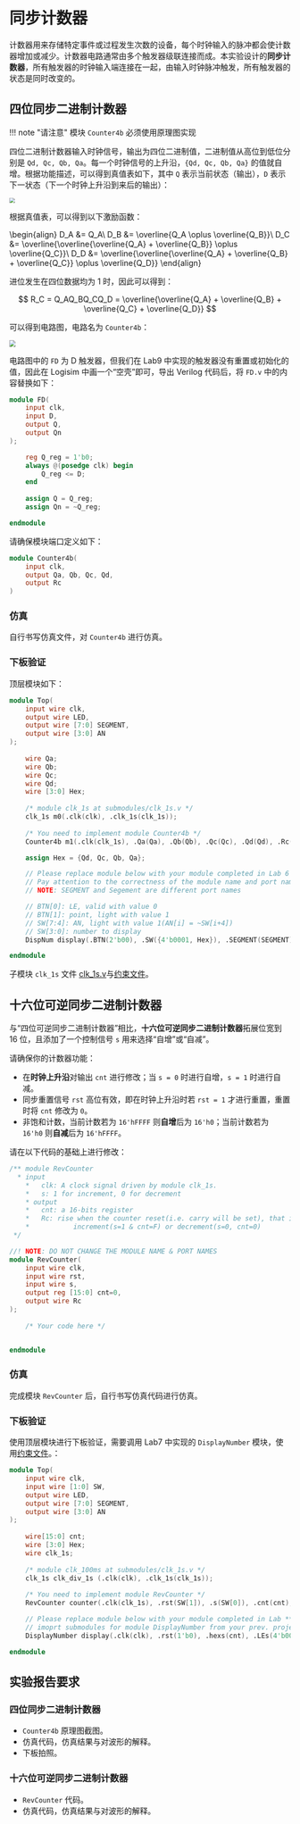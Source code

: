 # 同步计数器

计数器用来存储特定事件或过程发生次数的设备，每个时钟输入的脉冲都会使计数器增加或减少。计数器电路通常由多个触发器级联连接而成。本实验设计的**同步计数器**，所有触发器的时钟输入端连接在一起，由输入时钟脉冲触发，所有触发器的状态是同时改变的。

## 四位同步二进制计数器

!!! note "请注意"
    模块 `Counter4b` 必须使用原理图实现

四位二进制计数器输入时钟信号，输出为四位二进制值，二进制值从高位到低位分别是 `Qd, Qc, Qb, Qa`。每一个时钟信号的上升沿，`{Qd, Qc, Qb, Qa}` 的值就自增。根据功能描述，可以得到真值表如下，其中 `Q` 表示当前状态（输出），`D` 表示下一状态（下一个时钟上升沿到来后的输出）：

<img src="../pic/truth_table.png" style="zoom:60%">

根据真值表，可以得到以下激励函数：

\begin{align}
    D_A &= Q_A\\
    D_B &= \overline{Q_A \oplus \overline{Q_B}}\\
    D_C &= \overline{\overline{\overline{Q_A} + \overline{Q_B}} \oplus \overline{Q_C}}\\
    D_D &= \overline{\overline{\overline{Q_A} + \overline{Q_B} + \overline{Q_C}} \oplus \overline{Q_D}}
\end{align}

进位发生在四位数据均为 1 时，因此可以得到：

$$
R_C = Q_AQ_BQ_CQ_D = \overline{\overline{Q_A} + \overline{Q_B} + \overline{Q_C} + \overline{Q_D}}
$$

可以得到电路图，电路名为 `Counter4b`：

<img src="../pic/circuit_counter4b.png" style="zoom:70%">

电路图中的 `FD` 为 D 触发器，但我们在 Lab9 中实现的触发器没有重置或初始化的值，因此在 Logisim 中画一个“空壳”即可，导出 Verilog 代码后，将 `FD.v` 中的内容替换如下：

```verilog linenums="1"
module FD(
    input clk,
    input D,
    output Q,
    output Qn
);

    reg Q_reg = 1'b0;
    always @(posedge clk) begin
        Q_reg <= D;    
    end
    
    assign Q = Q_reg;
    assign Qn = ~Q_reg;

endmodule
```

请确保模块端口定义如下：

```verilog
module Counter4b(
    input clk,
    output Qa, Qb, Qc, Qd,
    output Rc
)
```

### 仿真

自行书写仿真文件，对 `Counter4b` 进行仿真。

### 下板验证

顶层模块如下：

```verilog linenums="1"
module Top( 
	input wire clk,
	output wire LED,
	output wire [7:0] SEGMENT,
	output wire [3:0] AN
);
	 
	wire Qa;
	wire Qb;
	wire Qc;
	wire Qd;
	wire [3:0] Hex;
	
	/* module clk_1s at submodules/clk_1s.v */
	clk_1s m0(.clk(clk), .clk_1s(clk_1s));
	
	/* You need to implement module Counter4b */
	Counter4b m1(.clk(clk_1s), .Qa(Qa), .Qb(Qb), .Qc(Qc), .Qd(Qd), .Rc(LED));

	assign Hex = {Qd, Qc, Qb, Qa};

	// Please replace module below with your module completed in Lab 6
	// Pay attention to the correctness of the module name and port name
	// NOTE: SEGMENT and Segement are different port names

	// BTN[0]: LE, valid with value 0
	// BTN[1]: point, light with value 1
	// SW[7:4]: AN, light with value 1(AN[i] = ~SW[i+4])
	// SW[3:0]: number to display
	DispNum display(.BTN(2'b00), .SW({4'b0001, Hex}), .SEGMENT(SEGMENT), .AN(AN));

endmodule
```

子模块 `clk_1s` 文件 [clk_1s.v](../attachment/clk_1s.v)与[约束文件](../attachment/constraints_labA_part1.xdc)。

## 十六位可逆同步二进制计数器

与“四位可逆同步二进制计数器”相比，**十六位可逆同步二进制计数器**拓展位宽到 16 位，且添加了一个控制信号 `s` 用来选择“自增”或“自减”。

请确保你的计数器功能：

* 在**时钟上升沿**对输出 `cnt` 进行修改；当 `s = 0` 时进行自增，`s = 1` 时进行自减。
* 同步重置信号 `rst` 高位有效，即在时钟上升沿时若 `rst = 1` 才进行重置，重置时将 `cnt` 修改为 `0`。
* 非饱和计数，当前计数若为 `16'hFFFF` 则**自增**后为 `16'h0`；当前计数若为 `16'h0` 则**自减**后为 `16'hFFFF`。

请在以下代码的基础上进行修改：

```verilog linenums="1"
/** module RevCounter
  * input
	* 	clk: A clock signal driven by module clk_1s.
	*	s: 1 for increment, 0 for decrement
	* output
	* 	cnt: a 16-bits register
	* 	Rc: rise when the counter reset(i.e. carry will be set), that is, Rc becomes 1 when
	* 			increment(s=1 & cnt=F) or decrement(s=0, cnt=0)
 */

//! NOTE: DO NOT CHANGE THE MODULE NAME & PORT NAMES
module RevCounter( 
	input wire clk,
	input wire rst,
	input wire s,
	output reg [15:0] cnt=0,
	output wire Rc
);
	 
	/* Your code here */


endmodule
```

### 仿真

完成模块 `RevCounter` 后，自行书写仿真代码进行仿真。

### 下板验证

使用顶层模块进行下板验证，需要调用 Lab7 中实现的 `DisplayNumber` 模块，使用[约束文件](../attachment/constraints_labA_part2.xdc)。：

```verilog linenums="1"
module Top( 
	input wire clk,
	input wire [1:0] SW,
	output wire LED,
	output wire [7:0] SEGMENT,
	output wire [3:0] AN
);
	 
	wire[15:0] cnt;
	wire [3:0] Hex;
	wire clk_1s;
	
	/* module clk_100ms at submodules/clk_1s.v */
	clk_1s clk_div_1s (.clk(clk), .clk_1s(clk_1s));
	
	/* You need to implement module RevCounter */
	RevCounter counter(.clk(clk_1s), .rst(SW[1]), .s(SW[0]), .cnt(cnt), .Rc(LED));

	// Please replace module below with your module completed in Lab **7**
	// imoprt submodules for module DisplayNumber from your prev. project
	DisplayNumber display(.clk(clk), .rst(1'b0), .hexs(cnt), .LEs(4'b0000), .points(4'b0000), .AN(AN), .SEGMENT(SEGMENT));

endmodule
```

## 实验报告要求

### 四位同步二进制计数器

* `Counter4b` 原理图截图。
* 仿真代码，仿真结果与对波形的解释。
* 下板拍照。

### 十六位可逆同步二进制计数器

* `RevCounter` 代码。
* 仿真代码，仿真结果与对波形的解释。